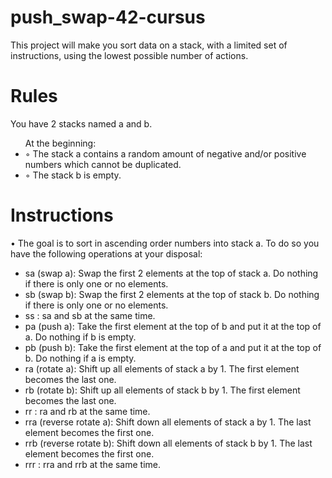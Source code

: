 # push_swap-42-cursus
<p>This project will make you sort data on a stack, with a limited set of instructions, using
the lowest possible number of actions.</p>

# Rules

<p>You have 2 stacks named a and b.</p>
<ul>
    At the beginning:
        <li>◦ The stack a contains a random amount of negative and/or positive numbers which cannot be duplicated.</li>
        <li>◦ The stack b is empty.</li>
</ul>

# Instructions

<p>• The goal is to sort in ascending order numbers into stack a. To do so you have the
following operations at your disposal:</p>
<ul>
    <li>sa (swap a): Swap the first 2 elements at the top of stack a.
    Do nothing if there is only one or no elements.</li>
    <li>sb (swap b): Swap the first 2 elements at the top of stack b.
    Do nothing if there is only one or no elements.</li>
    <li>ss : sa and sb at the same time.</li>
    <li>pa (push a): Take the first element at the top of b and put it at the top of a.
    Do nothing if b is empty.</li>
    <li>pb (push b): Take the first element at the top of a and put it at the top of b.
    Do nothing if a is empty.</li>
    <li>ra (rotate a): Shift up all elements of stack a by 1.
    The first element becomes the last one.</li>
    <li>rb (rotate b): Shift up all elements of stack b by 1.
    The first element becomes the last one.</li>
    <li>rr : ra and rb at the same time.</li>
    <li>rra (reverse rotate a): Shift down all elements of stack a by 1.
    The last element becomes the first one.</li>
    <li>rrb (reverse rotate b): Shift down all elements of stack b by 1.
    The last element becomes the first one.</li>
    <li>rrr : rra and rrb at the same time.</li>
</ul>